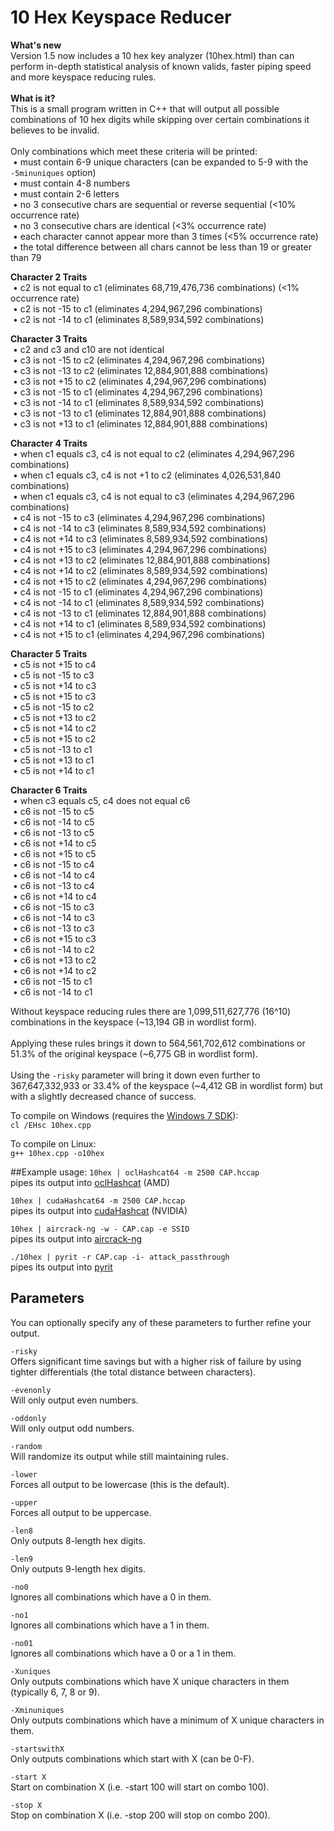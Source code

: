 # 10 Hex Keyspace Reducer
<b>What's new</b><br>
Version 1.5 now includes a 10 hex key analyzer (10hex.html) than can perform in-depth statistical analysis of known valids, faster piping speed and more keyspace reducing rules.
<br><br>
<b>What is it?</b><br>
This is a small program written in C++ that will output all possible combinations of 10 hex digits while skipping over certain combinations it believes to be invalid.
<br><br>
Only combinations which meet these criteria will be printed:<br>
&nbsp;&bull; must contain 6-9 unique characters (can be expanded to 5-9 with the `-5minuniques` option)<br>
&nbsp;&bull; must contain 4-8 numbers<br>
&nbsp;&bull; must contain 2-6 letters<br>
&nbsp;&bull; no 3 consecutive chars are sequential or reverse sequential (<10% occurrence rate)<br>
&nbsp;&bull; no 3 consecutive chars are identical (<3% occurrence rate)<br>
&nbsp;&bull; each character cannot appear more than 3 times (<5% occurrence rate)<br>
&nbsp;&bull; the total difference between all chars cannot be less than 19 or greater than 79<br>

<b>Character 2 Traits</b><br>
&nbsp;&bull; c2 is not equal to c1 (eliminates 68,719,476,736 combinations) (<1% occurrence rate)<br>
&nbsp;&bull; c2 is not -15 to c1 (eliminates 4,294,967,296 combinations)<br>
&nbsp;&bull; c2 is not -14 to c1 (eliminates 8,589,934,592 combinations)<br>

<b>Character 3 Traits</b><br>
&nbsp;&bull; c2 and c3 and c10 are not identical<br>
&nbsp;&bull; c3 is not -15 to c2 (eliminates 4,294,967,296 combinations)<br>
&nbsp;&bull; c3 is not -13 to c2 (eliminates 12,884,901,888 combinations)<br>
&nbsp;&bull; c3 is not +15 to c2 (eliminates 4,294,967,296 combinations)<br>
&nbsp;&bull; c3 is not -15 to c1 (eliminates 4,294,967,296 combinations)<br>
&nbsp;&bull; c3 is not -14 to c1 (eliminates 8,589,934,592 combinations)<br>
&nbsp;&bull; c3 is not -13 to c1 (eliminates 12,884,901,888 combinations)<br>
&nbsp;&bull; c3 is not +13 to c1 (eliminates 12,884,901,888 combinations)<br>

<b>Character 4 Traits</b><br>
&nbsp;&bull; when c1 equals c3, c4 is not equal to c2 (eliminates 4,294,967,296 combinations)<br>
&nbsp;&bull; when c1 equals c3, c4 is not +1 to c2 (eliminates 4,026,531,840 combinations)<br>
&nbsp;&bull; when c1 equals c3, c4 is not equal to c3 (eliminates 4,294,967,296 combinations)<br>
&nbsp;&bull; c4 is not -15 to c3 (eliminates 4,294,967,296 combinations)<br>
&nbsp;&bull; c4 is not -14 to c3 (eliminates 8,589,934,592 combinations)<br>
&nbsp;&bull; c4 is not +14 to c3 (eliminates 8,589,934,592 combinations)<br>
&nbsp;&bull; c4 is not +15 to c3 (eliminates 4,294,967,296 combinations)<br>
&nbsp;&bull; c4 is not +13 to c2 (eliminates 12,884,901,888 combinations)<br>
&nbsp;&bull; c4 is not +14 to c2 (eliminates 8,589,934,592 combinations)<br>
&nbsp;&bull; c4 is not +15 to c2 (eliminates 4,294,967,296 combinations)<br>
&nbsp;&bull; c4 is not -15 to c1 (eliminates 4,294,967,296 combinations)<br>
&nbsp;&bull; c4 is not -14 to c1 (eliminates 8,589,934,592 combinations)<br>
&nbsp;&bull; c4 is not -13 to c1 (eliminates 12,884,901,888 combinations)<br>
&nbsp;&bull; c4 is not +14 to c1 (eliminates 8,589,934,592 combinations)<br>
&nbsp;&bull; c4 is not +15 to c1 (eliminates 4,294,967,296 combinations)<br>

<b>Character 5 Traits</b><br>
&nbsp;&bull; c5 is not +15 to c4<br>
&nbsp;&bull; c5 is not -15 to c3<br>
&nbsp;&bull; c5 is not +14 to c3<br>
&nbsp;&bull; c5 is not +15 to c3<br>
&nbsp;&bull; c5 is not -15 to c2<br>
&nbsp;&bull; c5 is not +13 to c2<br>
&nbsp;&bull; c5 is not +14 to c2<br>
&nbsp;&bull; c5 is not +15 to c2<br>
&nbsp;&bull; c5 is not -13 to c1<br>
&nbsp;&bull; c5 is not +13 to c1<br>
&nbsp;&bull; c5 is not +14 to c1<br>

<b>Character 6 Traits</b><br>
&nbsp;&bull; when c3 equals c5, c4 does not equal c6<br>
&nbsp;&bull; c6 is not -15 to c5<br>
&nbsp;&bull; c6 is not -14 to c5<br>
&nbsp;&bull; c6 is not -13 to c5<br>
&nbsp;&bull; c6 is not +14 to c5<br>
&nbsp;&bull; c6 is not +15 to c5<br>
&nbsp;&bull; c6 is not -15 to c4<br>
&nbsp;&bull; c6 is not -14 to c4<br>
&nbsp;&bull; c6 is not -13 to c4<br>
&nbsp;&bull; c6 is not +14 to c4<br>
&nbsp;&bull; c6 is not -15 to c3<br>
&nbsp;&bull; c6 is not -14 to c3<br>
&nbsp;&bull; c6 is not -13 to c3<br>
&nbsp;&bull; c6 is not +15 to c3<br>
&nbsp;&bull; c6 is not -14 to c2<br>
&nbsp;&bull; c6 is not +13 to c2<br>
&nbsp;&bull; c6 is not +14 to c2<br>
&nbsp;&bull; c6 is not -15 to c1<br>
&nbsp;&bull; c6 is not -14 to c1<br>

Without keyspace reducing rules there are 1,099,511,627,776 (16^10) combinations in the keyspace (~13,194 GB in wordlist form).
<br><br>
Applying these rules brings it down to 564,561,702,612 combinations or 51.3% of the original keyspace (~6,775 GB in wordlist form).
<br><br>
Using the `-risky` parameter will bring it down even further to 367,647,332,933 or 33.4% of the keyspace (~4,412 GB in wordlist form) but with a slightly decreased chance of success.

To compile on Windows (requires the <a href="http://www.microsoft.com/en-us/download/details.aspx?id=8279">Windows 7 SDK</a>):<br>
`cl /EHsc 10hex.cpp`

To compile on Linux:<br>
`g++ 10hex.cpp -o10hex`

##Example usage:
`10hex | oclHashcat64 -m 2500 CAP.hccap`<br>
pipes its output into <a href="http://hashcat.net/oclhashcat/">oclHashcat</a> (AMD)

`10hex | cudaHashcat64 -m 2500 CAP.hccap`<br>
pipes its output into <a href="http://hashcat.net/oclhashcat/">cudaHashcat</a> (NVIDIA)

`10hex | aircrack-ng -w - CAP.cap -e SSID`<br>
pipes its output into <a href="http://www.aircrack-ng.org/">aircrack-ng</a>

`./10hex | pyrit -r CAP.cap -i- attack_passthrough`<br>
pipes its output into <a href="https://code.google.com/p/pyrit/">pyrit</a>

## Parameters
You can optionally specify any of these parameters to further refine your output.

`-risky`<br>
Offers significant time savings but with a higher risk of failure by using tighter differentials (the total distance between characters).<br> 

`-evenonly`<br>
Will only output even numbers.<br>

`-oddonly`<br>
Will only output odd numbers.<br>

`-random`<br>
Will randomize its output while still maintaining rules.<br>

`-lower`<br>
Forces all output to be lowercase (this is the default).<br>

`-upper`<br>
Forces all output to be uppercase.<br>

`-len8`<br>
Only outputs 8-length hex digits.<br>

`-len9`<br>
Only outputs 9-length hex digits.<br>

`-no0`<br>
Ignores all combinations which have a 0 in them.<br>
 
`-no1`<br>
Ignores all combinations which have a 1 in them.<br>
 
`-no01`<br>
Ignores all combinations which have a 0 or a 1 in them.<br>

`-Xuniques`<br>
Only outputs combinations which have X unique characters in them (typically 6, 7, 8 or 9).<br>

`-Xminuniques`<br>
Only outputs combinations which have a minimum of X unique characters in them.<br>

`-startswithX`<br>
Only outputs combinations which start with X (can be 0-F).<br>

`-start X`<br>
Start on combination X (i.e. -start 100 will start on combo 100).<br>

`-stop X`<br>
Stop on combination X (i.e. -stop 200 will stop on combo 200).<br>
